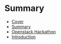 # Summary

* [Cover](README.md)
* [Summary](SUMMARY.md)
* [Openstack Hackathon](documentation/OpenstackHackathon.md)
* [Introduction](documentation/Introduction.md)

